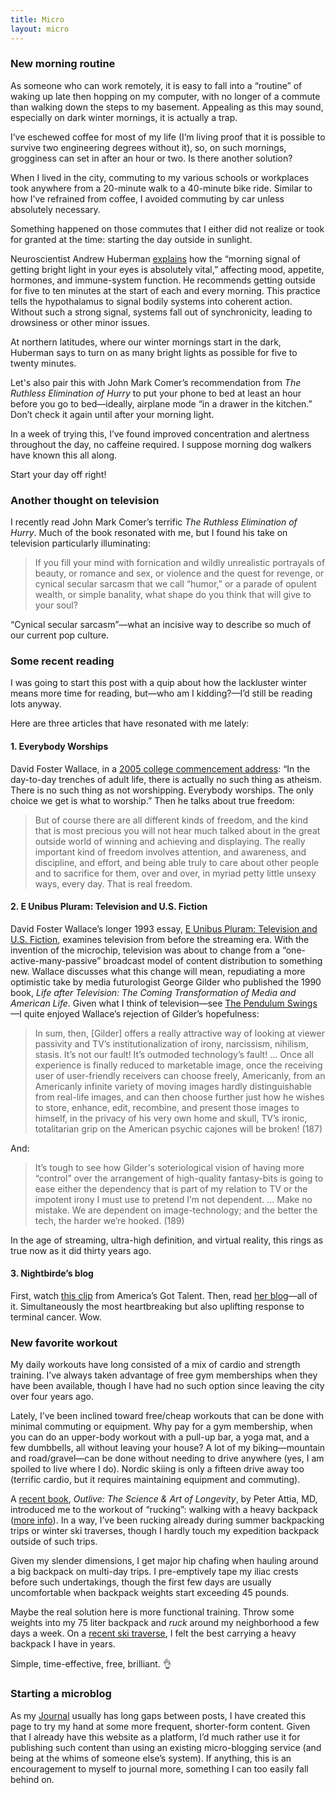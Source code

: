 ```yaml
---
title: Micro
layout: micro
---
```


<script>
  import MicroHeader from '$lib/components/misc/MicroHeader.svelte'
</script>

<MicroHeader date="2024-04-19" />

### New morning routine

As someone who can work remotely, it is easy to fall into a “routine” of waking up late then hopping on my computer, with no longer of a commute than walking down the steps to my basement. Appealing as this may sound, especially on dark winter mornings, it is actually a trap.

I’ve eschewed coffee for most of my life (I’m living proof that it is possible to survive two engineering degrees without it), so, on such mornings, grogginess can set in after an hour or two. Is there another solution?

When I lived in the city, commuting to my various schools or workplaces took anywhere from a 20-minute walk to a 40-minute bike ride. Similar to how I’ve refrained from coffee, I avoided commuting by car unless absolutely necessary.

Something happened on those commutes that I either did not realize or took for granted at the time: starting the day outside in sunlight.

Neuroscientist Andrew Huberman [explains](https://www.youtube.com/watch?v=PNdeh57_OHA) how the “morning signal of getting bright light in your eyes is absolutely vital,” affecting mood, appetite, hormones, and immune-system function. He recommends getting outside for five to ten minutes at the start of each and every morning. This practice tells the hypothalamus to signal bodily systems into coherent action. Without such a strong signal, systems fall out of synchronicity, leading to drowsiness or other minor issues.

At northern latitudes, where our winter mornings start in the dark, Huberman says to turn on as many bright lights as possible for five to twenty minutes.

Let's also pair this with John Mark Comer’s recommendation from _The Ruthless Elimination of Hurry_ to put your phone to bed at least an hour before you go to bed—ideally, airplane mode “in a drawer in the kitchen.” Don’t check it again until after your morning light.

In a week of trying this, I’ve found improved concentration and alertness throughout the day, no caffeine required. I suppose morning dog walkers have known this all along.

Start your day off right!

<MicroHeader date="2024-02-28" />

### Another thought on television

I recently read John Mark Comer’s terrific _The Ruthless Elimination of Hurry_. Much of the book resonated with me, but I found his take on television particularly illuminating:

> If you fill your mind with fornication and wildly unrealistic portrayals of beauty, or romance and sex, or violence and the quest for revenge, or cynical secular sarcasm that we call “humor,” or a parade of opulent wealth, or simple banality, what shape do you think that will give to your soul?

“Cynical secular sarcasm”—what an incisive way to describe so much of our current pop culture.

<MicroHeader date="2024-02-13" />

### Some recent reading

I was going to start this post with a quip about how the lackluster winter means more time for reading, but—who am I kidding?—I’d still be reading lots anyway.

Here are three articles that have resonated with me lately:

#### 1. Everybody Worships

David Foster Wallace, in a [2005 college commencement address](https://mbird.com/literature/more-david-foster-wallace-quotes/): “In the day-to-day trenches of adult life, there is actually no such thing as atheism. There is no such thing as not worshipping. Everybody worships. The only choice we get is what to worship.” Then he talks about true freedom:

> But of course there are all different kinds of freedom, and the kind that is most precious you will not hear much talked about in the great outside world of winning and achieving and displaying. The really important kind of freedom involves attention, and awareness, and discipline, and effort, and being able truly to care about other people and to sacrifice for them, over and over, in myriad petty little unsexy ways, every day. That is real freedom.

#### 2. E Unibus Pluram: Television and U.S. Fiction

David Foster Wallace’s longer 1993 essay, [E Unibus Pluram: Television and U.S. Fiction](https://jsomers.net/DFW_TV.pdf), examines television from before the streaming era. With the invention of the microchip, television was about to change from a “one-active-many-passive” broadcast model of content distribution to something new. Wallace discusses what this change will mean, repudiating a more optimistic take by media futurologist George Gilder who published the 1990 book, _Life after Television: The Coming Transformation of Media and American Life_. Given what I think of television—see [The Pendulum Swings](/journal/the-pendulum-swings)—I quite enjoyed Wallace’s rejection of Gilder’s hopefulness:

> In sum, then, [Gilder] offers a really attractive way of looking at viewer passivity and TV’s institutionalization of irony, narcissism, nihilism, stasis. It’s not our fault! It’s outmoded technology’s fault! … Once all experience is finally reduced to marketable image, once the receiving user of user-friendly receivers can choose freely, Americanly, from an Americanly infinite variety of moving images hardly distinguishable from real-life images, and can then choose further just how he wishes to store, enhance, edit, recombine, and present those images to himself, in the privacy of his very own home and skull, TV’s ironic, totalitarian grip on the American psychic cajones will be broken! (187)

And:

> It’s tough to see how Gilder's soteriological vision of having more “control” over the arrangement of high-quality fantasy-bits is going to ease either the dependency that is part of my relation to TV or the impotent irony I must use to pretend I’m not dependent. … Make no mistake. We are dependent on image-technology; and the better the tech, the harder we’re hooked. (189)

In the age of streaming, ultra-high definition, and virtual reality, this rings as true now as it did thirty years ago.

#### 3. Nightbirde’s blog

First, watch [this clip](https://www.youtube.com/watch?v=CZJvBfoHDk0) from America’s Got Talent. Then, read [her blog](https://www.nightbirde.co/blog)—all of it. Simultaneously the most heartbreaking but also uplifting response to terminal cancer. Wow.

<MicroHeader date="2024-02-07" />

### New favorite workout

My daily workouts have long consisted of a mix of cardio and strength training. I’ve always taken advantage of free gym memberships when they have been available, though I have had no such option since leaving the city over four years ago.

Lately, I’ve been inclined toward free/cheap workouts that can be done with minimal commuting or equipment. Why pay for a gym membership, when you can do an upper-body workout with a pull-up bar, a yoga mat, and a few dumbbells, all without leaving your house? A lot of my biking—mountain and road/gravel—can be done without needing to drive anywhere (yes, I am spoiled to live where I do). Nordic skiing is only a fifteen drive away too (terrific cardio, but it requires maintaining equipment and commuting).

A [recent book](/reading-list), _Outlive: The Science & Art of Longevity_, by Peter Attia, MD, introduced me to the workout of “rucking”: walking with a heavy backpack ([more info](https://peterattiamd.com/ama49/)). In a way, I’ve been rucking already during summer backpacking trips or winter ski traverses, though I hardly touch my expedition backpack outside of such trips.

Given my slender dimensions, I get major hip chafing when hauling around a big backpack on multi-day trips. I pre-emptively tape my iliac crests before such undertakings, though the first few days are usually uncomfortable when backpack weights start exceeding 45 pounds.

Maybe the real solution here is more functional training. Throw some weights into my 75 liter backpack and _ruck_ around my neighborhood a few days a week. On a [recent ski traverse](/events/Siffleur-Traverse_January-2024), I felt the best carrying a heavy backpack I have in years.

Simple, time-effective, free, brilliant. 👌

<MicroHeader date="2024-02-07" />

### Starting a microblog

As my [Journal](/journal) usually has long gaps between posts, I have created this page to try my hand at some more frequent, shorter-form content. Given that I already have this website as a platform, I’d much rather use it for publishing such content than using an existing micro-blogging service (and being at the whims of someone else’s system). If anything, this is an encouragement to myself to journal more, something I can too easily fall behind on.
